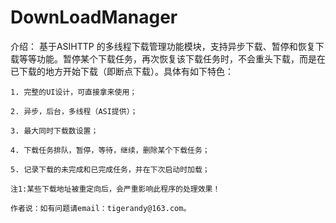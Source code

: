 DownLoadManager
===============

介绍：     基于ASIHTTP 的多线程下载管理功能模块，支持异步下载、暂停和恢复下载等等功能。暂停某个下载任务，再次恢复该下载任务时，不会重头下载，而是在已下载的地方开始下载（即断点下载）。具体有如下特色： 

    1. 完整的UI设计，可直接拿来使用； 

    2. 异步，后台，多线程（ASI提供）； 

    3. 最大同时下载数设置； 

    4. 下载任务排队，暂停，等待，继续，删除某个下载任务； 

    5. 记录下载的未完成和已完成任务，并在下次启动时加载； 
     
    注1:某些下载地址被重定向后，会严重影响此程序的处理效果！

    作者说：如有问题请email：tigerandy@163.com。 

    
